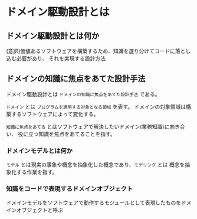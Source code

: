 # ドメイン駆動設計とは

## ドメイン駆動設計とは何か

(意訳)価値あるソフトウェアを構築するため、知識を選り分けてコードに落とし込む必要があり、
それを実現する設計方法

## ドメインの知識に焦点をあてた設計手法

ドメイン駆動設計とは `ドメインの知識に焦点をあてた設計手法` である。

`ドメイン` とは `プログラムを適用する対象となる領域` を表す。
ドメインの対象領域は構築するソフトウェアによって変化する。

`知識に焦点をあてる` とはソフトウェアで解決したいドメイン(業務知識)に向き合い、
役に立つ知識を焦点をあてることを指す。

### ドメインモデルとは何か

`モデル` とは現実の事象や概念を抽象化した概念であり、`モデリング` とは
概念を抽象化する作業を指す。

### 知識をコードで表現するドメインオブジェクト

ドメインモデルをソフトウェアで動作するモジュールとして表現したものをドメインオブジェクトと呼ぶ
